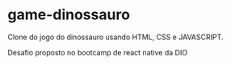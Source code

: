 # game-dinossauro

Clone do jogo do dinossauro usando HTML, CSS e JAVASCRIPT. 

Desafio proposto no bootcamp de react native da DIO
